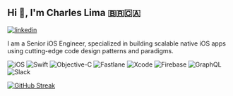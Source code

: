 <h2>Hi 👋, I'm Charles Lima 🇧🇷🇨🇦</h2>
<p><a target="_blank" href="https://www.linkedin.com/in/limacharles" style="display: inline-block;"><img src="https://img.shields.io/badge/linkedin-logo?style=for-the-badge&logo=linkedin&logoColor=white&color=%230a77b6" alt="linkedin" /></a></p>
<p>I am a Senior iOS Engineer, specialized in building scalable native iOS apps using cutting-edge code design patterns and paradigms.</p>

![iOS](https://img.shields.io/badge/iOS-000000?style=for-the-badge&logo=ios&logoColor=white)
![Swift](https://img.shields.io/badge/swift-F54A2A?style=for-the-badge&logo=swift&logoColor=white)
![Objective-C](https://img.shields.io/badge/OBJECTIVE--C-%233A95E3.svg?style=for-the-badge&logo=apple&logoColor=white)
![Fastlane](https://img.shields.io/badge/fastlane-%2382bd4e.svg?style=for-the-badge&logo=fastlane&logoColor=black)
![Xcode](https://img.shields.io/badge/Xcode-007ACC?style=for-the-badge&logo=Xcode&logoColor=white)
![Firebase](https://img.shields.io/badge/firebase-a08021?style=for-the-badge&logo=firebase&logoColor=ffcd34)
![GraphQL](https://img.shields.io/badge/-GraphQL-E10098?style=for-the-badge&logo=graphql&logoColor=white)
![Slack](https://img.shields.io/badge/Slack-4A154B?style=for-the-badge&logo=slack&logoColor=white)

[![GitHub Streak](https://streak-stats.demolab.com?user=charleslima&theme=dark&hide_current_streak=true)](https://git.io/streak-stats)
